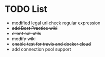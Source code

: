 # TODO List

- modified legal url check regular expression
- ~~add Best Practice wiki~~
- ~~client call utils~~
- ~~modify wiki~~
- ~~enable test for travis and docker cloud~~
- add connection pool support